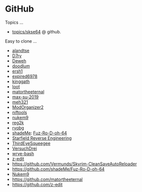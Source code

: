 
# GitHub

Topics ...

- [topics/skse64](https://github.com/topics/skse64) @ github.

Easy to clone ...

- [alandtse](https://github.com/alandtse)
- [D7ry](https://github.com/D7ry)
- [Deweh](https://github.com/Deweh)
- [doodlum](https://github.com/doodlum)
- [ersh1](https://github.com/ersh1)
- [expired6978](https://github.com/expired6978)
- [kinggath](https://github.com/kinggath)
- [loot](https://github.com/loot)
- [matortheeternal](https://github.com/matortheeternal)
- [max-su-2019](https://github.com/max-su-2019)
- [meh321](https://github.com/meh321)
- [ModOrganizer2](https://github.com/ModOrganizer2)
- [niftools](https://github.com/niftools)
- [nukem9](https://github.com/nukem9)
- [reg2k](https://github.com/reg2k)
- [ryobg](https://github.com/ryobg)
- [shadeMe](https://github.com/shadeMe): [Fuz-Ro-D-oh-64](https://github.com/shadeMe/Fuz-Ro-D-oh-64)
- [Starfield Reverse Engineering](https://github.com/Starfield-Reverse-Engineering)
- [ThirdEyeSqueegee](https://github.com/ThirdEyeSqueegee)
- [VersuchDrei](https://github.com/VersuchDrei)
- [wrye-bash](https://github.com/wrye-bash)
- [z-edit](https://github.com/z-edit)
- https://github.com/Vermunds/Skyrim-CleanSaveAutoReloader
- https://github.com/shadeMe/Fuz-Ro-D-oh-64
- [Nukem9](https://github.com/Nukem9)
- https://github.com/matortheeternal
- https://github.com/z-edit
